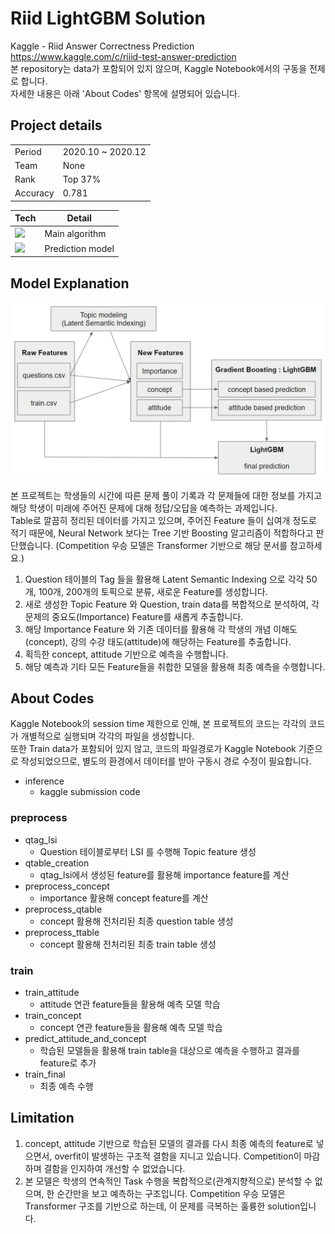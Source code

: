 <h1>Riid LightGBM Solution</h1>

Kaggle - Riid Answer Correctness Prediction    
https://www.kaggle.com/c/riiid-test-answer-prediction   
본 repository는 data가 포함되어 있지 않으며, Kaggle Notebook에서의 구동을 전제로 합니다.   
자세한 내용은 아래 'About Codes' 항목에 설명되어 있습니다.

<h2>Project details</h2>

|||
|---|---|
|Period|2020.10 ~ 2020.12|
|Team|None|
|Rank|Top 37%|
|Accuracy|0.781|

|Tech|Detail|
|---|---|
|<img src="https://img.shields.io/badge/Python-3776AB?style=flat-square&logo=Python&logoColor=white"/>|Main algorithm|
|<img src="https://img.shields.io/badge/LightGBM-459D5B?style=flat-square"/>|Prediction model|

<h2>Model Explanation</h2>

![model](model.jpg)

본 프로젝트는 학생들의 시간에 따른 문제 풀이 기록과 각 문제들에 대한 정보를 가지고 해당 학생이 미래에 주어진 문제에 대해 정답/오답을 예측하는 과제입니다.    
Table로 깔끔히 정리된 데이터를 가지고 있으며, 주어진 Feature 들이 십여개 정도로 적기 때문에, Neural Network 보다는 Tree 기반 Boosting 알고리즘이 적합하다고 판단했습니다. (Competition 우승 모델은 Transformer 기반으로 해당 문서를 참고하세요.)   

1. Question 테이블의 Tag 들을 활용해 Latent Semantic Indexing 으로 각각 50개, 100개, 200개의 토픽으로 분류, 새로운 Feature를 생성합니다.
2. 새로 생성한 Topic Feature 와 Question, train data를 복합적으로 분석하여, 각 문제의 중요도(Importance) Feature를 새롭게 추출합니다.
3. 해당 Importance Feature 와 기존 데이터를 활용해 각 학생의 개념 이해도(concept), 강의 수강 태도(attitude)에 해당하는 Feature를 추출합니다.
4. 획득한 concept, attitude 기반으로 예측을 수행합니다.
5. 해당 예측과 기타 모든 Feature들을 취합한 모델을 활용해 최종 예측을 수행합니다. 


<h2>About Codes</h2>

Kaggle Notebook의 session time 제한으로 인해, 본 프로젝트의 코드는 각각의 코드가 개별적으로 실행되며 각각의 파일을 생성합니다.   
또한 Train data가 포함되어 있지 않고, 코드의 파일경로가 Kaggle Notebook 기준으로 작성되었으므로, 별도의 환경에서 데이터를 받아 구동시 경로 수정이 필요합니다.

* inference
    - kaggle submission code

<h3>preprocess</h3>

* qtag_lsi
    - Question 테이블로부터 LSI 를 수행해 Topic feature 생성
* qtable_creation
    - qtag_lsi에서 생성된 feature를 활용해 importance feature를 계산
* preprocess_concept
    - importance 활용해 concept feature를 계산
* preprocess_qtable
    - concept 활용해 전처리된 최종 question table 생성
* preprocess_ttable
    - concept 활용해 전처리된 최종 train table 생성

<h3>train</h3>

* train_attitude
    - attitude 연관 feature들을 활용해 예측 모델 학습
* train_concept
    - concept 연관 feature들을 활용해 예측 모델 학습
* predict_attitude_and_concept
    - 학습된 모델들을 활용해 train table을 대상으로 예측을 수행하고 결과를 feature로 추가
* train_final
    - 최종 예측 수행

<h2>Limitation</h2>

1. concept, attitude 기반으로 학습된 모델의 결과를 다시 최종 예측의 feature로 넣으면서, overfit이 발생하는 구조적 결함을 지니고 있습니다. Competition이 마감하며 결함을 인지하여 개선할 수 없었습니다.
2. 본 모델은 학생의 연속적인 Task 수행을 복합적으로(관계지향적으로) 분석할 수 없으며, 한 순간만을 보고 예측하는 구조입니다. Competition 우승 모델은 Transformer 구조를 기반으로 하는데, 이 문제를 극복하는 훌륭한 solution입니다.

